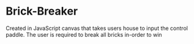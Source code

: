 # Brick-Breaker
Created in JavaScript canvas that takes users house to input the control paddle. The user is required to break all bricks in-order to win

<!DOCTYPE html>
<html>
	<head>
		<meta charset = "utf-8">
		<title>Assignment 1 Part 4</title>
	</head>
	<body>
		<canvas id="gameCanvas" width="800" height="500"></canvas>
		<script>

			//Global variables for the ball
			var ballPosX = 300;
			var ballPosY = 400;
			var ballSpeedX = 7;
			var ballSpeedY = 5;

			//Global variables for the bricks
			var B_W = 115;
			var B_H = 20;
			var brickSpacing = 2;
			var brickColmns = 7;
			var brickRows = 4;
			var brickGrid = new Array(brickColmns * brickRows);
			var randomBrickColour = 1;
			var colour1 = getRandomColor();
			var colour2 = getRandomColor();
			var colour3 = getRandomColor();
			var colour4 = getRandomColor();

			//Global variables for the bar
			var barHeight = 100;
			var barThickness = 10;
			var barDist = 300;
			var paddle1X = 250;

			var canvas
			var canvasContext;

			//global variable for calculating mouse position
			var mouseX = 0;
			var mouseY = 0;

			//global variables for the lives and score 
			var lives = 3;
			var score = 0;
			//global variabels for the win/lose screens 
			var displayWinScreen = false;
			var displayLoseScreen = false;

			//function for what happens when the page loads
			window.onload = function() {
				canvas = document.getElementById('gameCanvas');
				canvasContext = canvas.getContext('2d');

				//sets the frame rate for the website
				var fps = 30;
				//sets the refresh interval for the website and how fast the objects get refreshed 
				setInterval(refresh, 1000/fps);

				canvas.addEventListener('mousemove', updateMousePos);
				canvas.addEventListener('mousedown', handleMouseClick);

				resetBrick();
			}
			//calls the movement of the objects function and redisplays the objects 
			function refresh() {
				movement();
				display();
			}
			//function updates the paddle based on the movement of the mouse 
			function updateMousePos(evt) {
				var rect = canvas.getBoundingClientRect();
				var root = document.documentElement;

				mouseX = evt.clientX - rect.left - root.scrollLeft;
				mouseY = evt.clientY - rect.top - root.scrollTop;

				paddle1X = mouseX - barHeight/2;
			}

			//mouse click is only used when you either win screen is show and lose screen is shown to make them go away and reset the game.
			function handleMouseClick(evt) {
    			if(displayWinScreen) {
    				score = 0;
    				displayWinScreen = false;
    			}
    			if(displayLoseScreen) {
    				lives = 3;
    				displayLoseScreen = false;
    			}
    		}
    		//resets the bricks array to be loaded with a value and a new colour 
			function resetBrick() {
				for(var i=0; i<brickColmns * brickRows; i++) {
					randomBrickColour = Math.floor((Math.random() * 4)+1);
					brickGrid[i] = randomBrickColour;
				}
			}
			//resets the ball position and also resets the score and lives when the screens are shown 
			function resetBall() {
				lives = lives-1;
				if (lives == 0 || score == 28){
					displayLoseScreen = true;
					score =0;
					lives = 5;
					resetBrick();
				}
				ballPosX = canvas.width/2;
				ballPosY = canvas.height/2;
				ballSpeedX = 7;
				ballSpeedY = 5;
			}

			//main function to calculate movement 
			function movement() {
				if(displayWinScreen) { //doesnt show anything if win screen is shown
				return;
				}
		    
		    	if(displayLoseScreen) {//doesnt show anything if lose screen is shown
					return;
				}
				ballPosX += ballSpeedX; //incriments the ball  postion in the X direction
				ballPosY += ballSpeedY; //incriments the ball  postion in the Y direction

				//checks if the ball hit the ground, if it does then reset the ball else revese the ball movement 	
				if(ballPosY > canvas.height) {
					if(ballPosX > paddle1X &&
					   ballPosX < paddle1X + barThickness) {
						ballSpeedY = -ballSpeedY;
						
						var changeSpeedX = ballPosX
							-(paddle1X+barThickness/2);
						ballSpeedX = changeSpeedX * 0.01;
					} else {
						resetBall();
					}
				}
				
				//if the ball hits the wall 
				if(ballPosX > canvas.width) {
					ballSpeedX = -ballSpeedX;

				}
				//if the ball hits the wall 
				if(ballPosX < 0) {
					ballSpeedX = -ballSpeedX;

				}
			    //if the ball hits the wall 
			    if(ballPosY < 0){
			        ballSpeedY = -ballSpeedY;
			    }


				var CollisionCol = Math.floor(ballPosX / B_W);
				var CollisionRow = Math.floor(ballPosY / B_H);
				var brickIndexUnderBall = calcArray(CollisionCol, CollisionRow);

				if(CollisionCol >= 0 && CollisionCol < brickColmns &&
					CollisionRow >= 0 && CollisionRow < brickRows) {

					if(brickGrid[brickIndexUnderBall]) {
						brickGrid[brickIndexUnderBall] = false;
						ballSpeedY *= -1;
						score ++;
						if(score == 28){
							displayWinScreen = true;
							resetBall();
						}
					}
				
				}
				//calculates the location of the paddle to determine how the ball will move 
				var paddleTopEdgeY = canvas.height-barThickness;
				var paddleBottomEdgeY = paddleTopEdgeY + barDist;
				var paddleLeftEdgeX = paddle1X;
				var paddleRightEdgeX = paddleLeftEdgeX + barHeight;
				//if all the conditions are met then the ball will move back up towards the bricks
				if( ballPosY >= paddleTopEdgeY && // below the top of paddle
					ballPosY <= paddleBottomEdgeY && // above bottom of paddle
					ballPosX >= paddleLeftEdgeX && // right of the left side of paddle
					ballPosX <= paddleRightEdgeX) { // left of the left side of paddle
					
					ballSpeedY *= -1;
				}
			}
			    
			//used to calcualte the values in the array
			function calcArray(col, row) {
				return col + brickColmns * row;
			}
			//function draws the bricks
			function drawBricks() {

				for(var x=0;x<brickRows;x++) {
					for(var y=0;y<brickColmns;y++) {
						//goes through and uses the global values to draw the rectangeles and where they should go. 
						var arrayIndex = calcArray(y, x); 

						if(brickGrid[arrayIndex] ==1) {
							drawRect(B_W*y,B_H*x,
								B_W-brickSpacing,B_H-brickSpacing, colour1);
						} 
						if(brickGrid[arrayIndex] ==2) {
							drawRect(B_W*y,B_H*x,
								B_W-brickSpacing,B_H-brickSpacing, colour2);
						} 
						if(brickGrid[arrayIndex] ==3) {
							drawRect(B_W*y,B_H*x,
								B_W-brickSpacing,B_H-brickSpacing, colour3);
						} 
						if(brickGrid[arrayIndex] ==4) {
							drawRect(B_W*y,B_H*x,
								B_W-brickSpacing,B_H-brickSpacing, colour4);
						} 
					}
				} 

			} 
			//how everything should be displayed 
			function display() {
				drawRect(0,0, canvas.width,canvas.height, 'black'); // clear screen
				if(displayWinScreen) { //how the win screen looks
					canvasContext.font="20px Helvetica";
					canvasContext.fillStyle = 'white';
					canvasContext.fillText("You Win", 370, 200);
					canvasContext.fillText("Click to Restart Game", 340, 300);
					return;
				}
				if(displayLoseScreen) {//how the lose screen looks
				    canvasContext.font="20px Helvetica";
					canvasContext.fillStyle = 'white';
				    canvasContext.fillText("You Lose",370, 200);
				    canvasContext.fillText("Click to Restart Game", 340, 300);
					return;
				}

				drawCircle(ballPosX,ballPosY, 10, 'white'); // draw ball

				drawRect(paddle1X,canvas.height-barThickness , barHeight, barThickness, 'white'); //paddle


				drawBricks();

				canvasContext.fillStyle = 'white';

				canvasContext.font="15px Helvetica";
				canvasContext.fillText("Lives:", 700, 250);
				canvasContext.fillText(lives, 750, 250);

				canvasContext.fillText("Score:", 700, 280);
				canvasContext.fillText(score, 750, 280);
			}
			//function to draw the bricks
			function drawRect(topLeftX,topLeftY, boxWidth,boxHeight, fillColor) {
				canvasContext.fillStyle = fillColor;
				canvasContext.fillRect(topLeftX,topLeftY, boxWidth,boxHeight);
			}
			//function to draw the ball
			function drawCircle(centerX,centerY, radius, fillColor) {
				canvasContext.fillStyle = fillColor;
				canvasContext.beginPath();
				canvasContext.arc(centerX,centerY, 10, 0,Math.PI*2, true);
				canvasContext.fill();
			}
			//this function generates random colours for the bricks
			function getRandomColor() {
		    var letters = '0123456789ABCDEF';
		    var colour = '#';
		    for (var i = 0; i < 6; i++ ) {
		        colour += letters[Math.floor(Math.random() * 16)];
		    }
		    return colour;
			}

		</script>
	</body>
</html>
